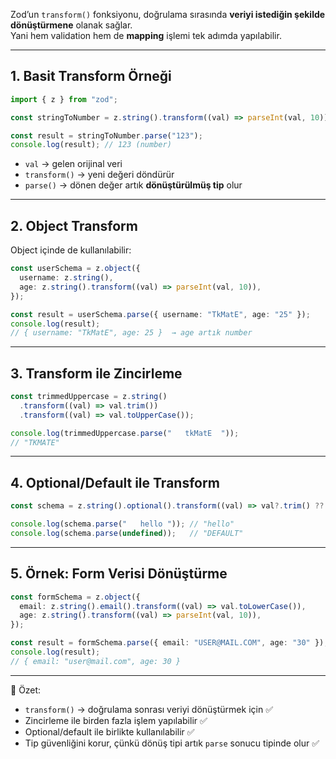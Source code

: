 
Zod’un `transform()` fonksiyonu, doğrulama sırasında **veriyi istediğin şekilde dönüştürmene** olanak sağlar.  
Yani hem validation hem de **mapping** işlemi tek adımda yapılabilir.

---

## 1. Basit Transform Örneği

```ts
import { z } from "zod";

const stringToNumber = z.string().transform((val) => parseInt(val, 10));

const result = stringToNumber.parse("123");
console.log(result); // 123 (number)
```

- `val` → gelen orijinal veri
- `transform()` → yeni değeri döndürür
- `parse()` → dönen değer artık **dönüştürülmüş tip** olur

---

## 2. Object Transform

Object içinde de kullanılabilir:

```ts
const userSchema = z.object({
  username: z.string(),
  age: z.string().transform((val) => parseInt(val, 10)),
});

const result = userSchema.parse({ username: "TkMatE", age: "25" });
console.log(result);
// { username: "TkMatE", age: 25 }  → age artık number
```

---

## 3. Transform ile Zincirleme

```ts
const trimmedUppercase = z.string()
  .transform((val) => val.trim())
  .transform((val) => val.toUpperCase());

console.log(trimmedUppercase.parse("   tkMatE  ")); 
// "TKMATE"
```

---

## 4. Optional/Default ile Transform

```ts
const schema = z.string().optional().transform((val) => val?.trim() ?? "DEFAULT");

console.log(schema.parse("   hello ")); // "hello"
console.log(schema.parse(undefined));   // "DEFAULT"
```

---

## 5. Örnek: Form Verisi Dönüştürme

```ts
const formSchema = z.object({
  email: z.string().email().transform((val) => val.toLowerCase()),
  age: z.string().transform((val) => parseInt(val, 10)),
});

const result = formSchema.parse({ email: "USER@MAIL.COM", age: "30" });
console.log(result);
// { email: "user@mail.com", age: 30 }
```

---

📌 Özet:

- `transform()` → doğrulama sonrası veriyi dönüştürmek için ✅
- Zincirleme ile birden fazla işlem yapılabilir ✅
- Optional/default ile birlikte kullanılabilir ✅
- Tip güvenliğini korur, çünkü dönüş tipi artık `parse` sonucu tipinde olur ✅
